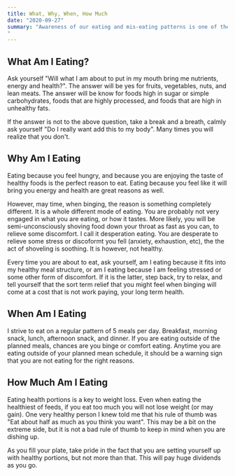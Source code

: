 ```yaml
---
title: What, Why, When, How Much
date: "2020-09-27"
summary: "Awareness of our eating and mis-eating patterns is one of the most important aspects to weight loss.  Asking yourself these four questions every time you eat will help you make the right decisions. What am I eating, why am I eating, when am I eating, how much am I eating.
"
---
```


## What Am I Eating?

Ask yourself "Will what I am about to put in my mouth bring me nutrients, energy and health?".  The answer will be yes for fruits, vegetables, nuts, and lean meats.  The answer will be know for foods high in sugar or simple carbohydrates, foods that are highly processed, and foods that are high in unhealthy fats.

If the answer is not to the above question, take a break and a breath, calmly ask yourself "Do I really want add this to my body".  Many times you will realize that you don't.

## Why Am I Eating

Eating because you feel hungry, and because you are enjoying the taste of healthy foods is the perfect reason to eat.  Eating because you feel like it will bring you energy and health are great reasons as well.

However, may time, when binging, the reason is something completely different.  It is a whole different mode of eating.  You are probably not very engaged in what you are eating, or how it tastes.  More likely, you will be semi-unconsciously shoving food down your throat as fast as you can, to relieve some discomfort.  I call it desperation eating.  You are desperate to relieve some stress or discoformt you fell (anxiety, exhaustion, etc), the the act of shoveling is soothing.  It is however, not healthy.

Every time you are about to eat, ask yourself, am I eating because it fits into my healthy meal structure, or am I eating because I am feeling stressed or some other form of discomfort.  If it is the latter, step back, try to relax, and tell yourself that the sort term relief that you might feel when binging will come at a cost that is not work paying, your long term health.

## When Am I Eating

I strive to eat on a regular pattern of 5 meals per day.  Breakfast, morning snack, lunch, afternoon snack, and dinner.  If you are eating outside of the planned meals, chances are you binge or comfort eating.  Anytime you are eating outside of your planned mean schedule, it should be a warning sign that you are not eating for the right reasons.

## How Much Am I Eating

Eating health portions is a key to weight loss.  Even when eating the healthiest of feeds, if you eat too much you will not lose weight (or may gain).  One very healthy person I knew told me that his rule of thumb was "Eat about half as much as you think you want".  This may be a bit on the extreme side, but it is not a bad rule of thumb to keep in mind when you are dishing up.

As you fill your plate, take pride in the fact that you are setting yourself up with healthy portions, but not more than that.  This will pay huge dividends as you go.